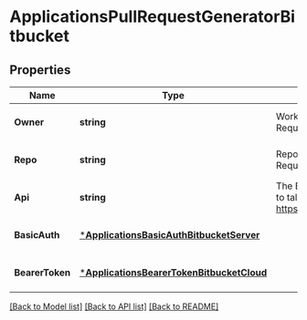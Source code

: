 # ApplicationsPullRequestGeneratorBitbucket

## Properties
Name | Type | Description | Notes
------------ | ------------- | ------------- | -------------
**Owner** | **string** | Workspace to scan. Required. | [optional] [default to null]
**Repo** | **string** | Repo name to scan. Required. | [optional] [default to null]
**Api** | **string** | The Bitbucket REST API URL to talk to. If blank, uses https://api.bitbucket.org/2.0. | [optional] [default to null]
**BasicAuth** | [***ApplicationsBasicAuthBitbucketServer**](applicationsBasicAuthBitbucketServer.md) |  | [optional] [default to null]
**BearerToken** | [***ApplicationsBearerTokenBitbucketCloud**](applicationsBearerTokenBitbucketCloud.md) |  | [optional] [default to null]

[[Back to Model list]](../README.md#documentation-for-models) [[Back to API list]](../README.md#documentation-for-api-endpoints) [[Back to README]](../README.md)

